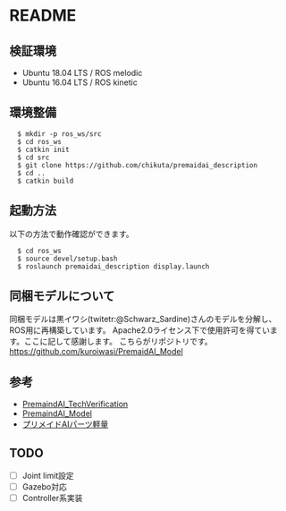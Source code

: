 # README

## 検証環境

* Ubuntu 18.04 LTS / ROS melodic
* Ubuntu 16.04 LTS / ROS kinetic

## 環境整備

```
  $ mkdir -p ros_ws/src
  $ cd ros_ws
  $ catkin init
  $ cd src
  $ git clone https://github.com/chikuta/premaidai_description
  $ cd ..
  $ catkin build
```

## 起動方法

以下の方法で動作確認ができます。

```
  $ cd ros_ws
  $ source devel/setup.bash
  $ roslaunch premaidai_description display.launch
```

## 同梱モデルについて

同梱モデルは黒イワシ(twitetr:@Schwarz_Sardine)さんのモデルを分解し、ROS用に再構築しています。
Apache2.0ライセンス下で使用許可を得ています。ここに記して感謝します。 こちらがリポジトリです。
https://github.com/kuroiwasi/PremaidAI_Model

## 参考

* [PremaindAI_TechVerification](https://github.com/neon-izm/PremaindAI_TechVerification)
* [PremaindAI_Model](https://github.com/kuroiwasi/PremaidAI_Model)
* [プリメイドAIパーツ軽量](https://drive.google.com/file/d/18qxGj2l_tFbyiChA9kbnJ-sgjDKE4dCX/view)


## TODO

- [ ] Joint limit設定
- [ ] Gazebo対応
- [ ] Controller系実装
